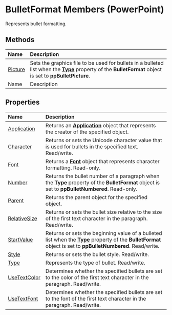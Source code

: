 
# BulletFormat Members (PowerPoint)
Represents bullet formatting.

## Methods



|**Name**|**Description**|
|:-----|:-----|
| [Picture](a38872c0-b754-bf30-3bd5-9050c5edf8f4.md)|Sets the graphics file to be used for bullets in a bulleted list when the  **[Type](eb1f3560-17ab-28a6-e012-cf5af292ef53.md)** property of the **BulletFormat** object is set to **ppBulletPicture**.|
|Name|Description|

## Properties



|**Name**|**Description**|
|:-----|:-----|
| [Application](2906869e-ee3e-8a0e-9532-1bbe5cd60fef.md)|Returns an  **[Application](978c2b99-4271-b953-4283-73b5f3d96f41.md)** object that represents the creator of the specified object.|
| [Character](42480e47-fc3a-d8aa-1368-a76b6776363a.md)|Returns or sets the Unicode character value that is used for bullets in the specified text. Read/write.|
| [Font](4b5b6495-9e02-d8d3-c952-016561dc3f6c.md)|Returns a  **[Font](ad62daaa-01a5-36cc-5451-e0da0134ac95.md)** object that represents character formatting. Read-only.|
| [Number](90f92c4e-4a15-7efe-1251-5394a148db72.md)|Returns the bullet number of a paragraph when the  **[Type](eb1f3560-17ab-28a6-e012-cf5af292ef53.md)** property of the **BulletFormat** object is set to **ppBulletNumbered**. Read-only.|
| [Parent](95829267-e354-828b-5034-7da64dc5d5d7.md)|Returns the parent object for the specified object.|
| [RelativeSize](ce90fbcb-9aa5-a286-1f91-f06a83351b97.md)|Returns or sets the bullet size relative to the size of the first text character in the paragraph. Read/write.|
| [StartValue](d243b5b4-93f6-8486-d432-a91a39ee4f81.md)|Returns or sets the beginning value of a bulleted list when the  **[Type](eb1f3560-17ab-28a6-e012-cf5af292ef53.md)** property of the **BulletFormat** object is set to **ppBulletNumbered**. Read/write.|
| [Style](2cc49660-bcf7-f965-f3cb-80e6d06ba789.md)|Returns or sets the bullet style. Read/write. |
| [Type](eb1f3560-17ab-28a6-e012-cf5af292ef53.md)|Represents the type of bullet. Read/write.|
| [UseTextColor](8242712a-051e-18fa-1b43-93a0ce1cd17b.md)|Determines whether the specified bullets are set to the color of the first text character in the paragraph. Read/write.|
| [UseTextFont](8d572d8d-bd89-ec94-2484-045306d2730e.md)|Determines whether the specified bullets are set to the font of the first text character in the paragraph. Read/write.|
